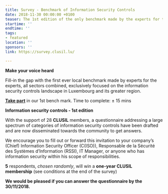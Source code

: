 ```yaml
---
title: Survey - Benchmark of Information Security Controls
date: 2018-11-30 00:00:00 +0100
teaser: The 1st edition of the only benchmark made by the experts for the experts.
startime: ''
endtime: ''
tags:
- featured
location: ''
sponsors: ''
link: https://survey.clusil.lu/

---
```

**Make your voice heard**

Fill-in the gap with the first ever local benchmark made by experts for the experts, all sectors combined, exclusively focused on the information security controls landscape in Luxembourg and its greater region.

[**Take part**](https://survey.clusil.lu/) in our 1st bench mark. Time to complete: ± 15 mins

**Information security controls - 1st edition**

With the support of 28 **CLUSIL** members, a questionnaire addressing a large spectrum of categories of information security controls have been drafted and are now disseminated towards the community to get answers.

We encourage you to fill out or forward this invitation to your company’s (Chief) Information Security Officer (C(ISO)), Responsable de la Sécurité des Systèmes d’Information (RSSI), IT Manager, or anyone who has information security within his scope of responsibilities.

**5** respondents, _chosen randomly_, will win a **one-year CLUSIL membership** (see conditions at the end of the survey)

**We would be pleased if you can answer the questionnaire by the 30/11/2018.** 